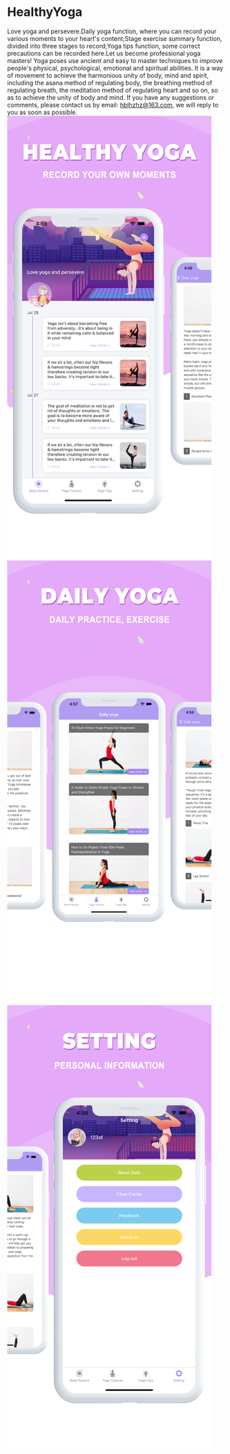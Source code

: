# HealthyYoga

Love yoga and persevere.Daily yoga function, where you can record your various moments to your heart's content;Stage exercise summary function, divided into three stages to record;Yoga tips function, some correct precautions can be recorded here.Let us become professional yoga masters!
Yoga poses use ancient and easy to master techniques to improve people's physical, psychological, emotional and spiritual abilities. It is a way of movement to achieve the harmonious unity of body, mind and spirit, including the asana method of regulating body, the breathing method of regulating breath, the meditation method of regulating heart and so on, so as to achieve the unity of body and mind.
If you have any suggestions or comments, please contact us by email: hblhzhz@163.com, we will reply to you as soon as possible.
![Image text](https://github.com/hblhzhz/HealthyYoga/blob/main/%E4%B8%8A%E6%9E%B6/4.png)
![Image text](https://github.com/hblhzhz/HealthyYoga/blob/main/%E4%B8%8A%E6%9E%B6/5.png)
![Image text](https://github.com/hblhzhz/HealthyYoga/blob/main/%E4%B8%8A%E6%9E%B6/6.png)
